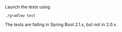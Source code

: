 Launch the tests using 
    
    ./gradlew test
    
The tests are failing in Spring Boot 2.1.x, but not in 2.0.x.
